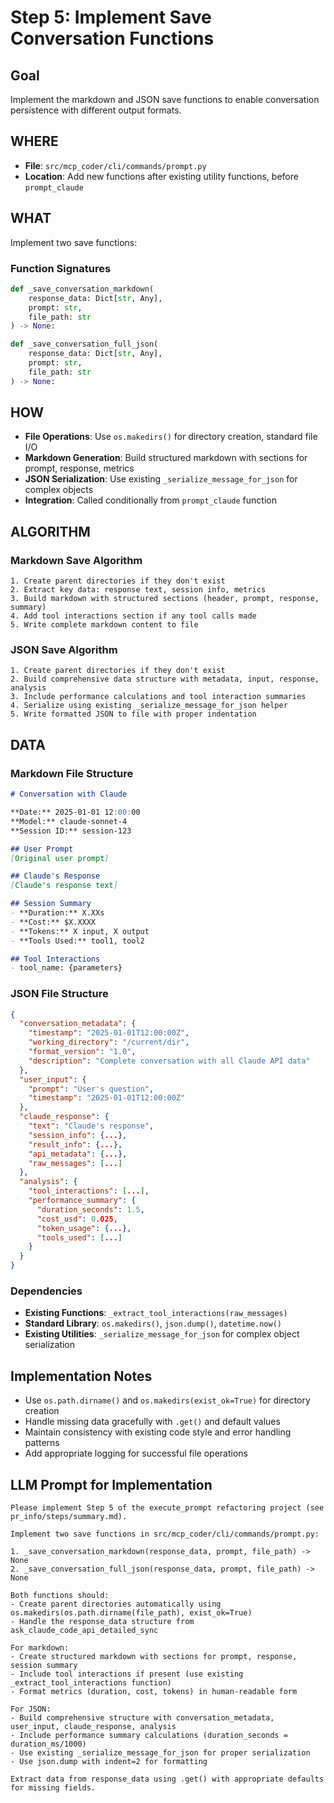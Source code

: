 # Step 5: Implement Save Conversation Functions

## Goal
Implement the markdown and JSON save functions to enable conversation persistence with different output formats.

## WHERE
- **File**: `src/mcp_coder/cli/commands/prompt.py`
- **Location**: Add new functions after existing utility functions, before `prompt_claude`

## WHAT
Implement two save functions:

### Function Signatures
```python
def _save_conversation_markdown(
    response_data: Dict[str, Any],
    prompt: str,
    file_path: str
) -> None:

def _save_conversation_full_json(
    response_data: Dict[str, Any], 
    prompt: str,
    file_path: str
) -> None:
```

## HOW
- **File Operations**: Use `os.makedirs()` for directory creation, standard file I/O
- **Markdown Generation**: Build structured markdown with sections for prompt, response, metrics
- **JSON Serialization**: Use existing `_serialize_message_for_json` for complex objects
- **Integration**: Called conditionally from `prompt_claude` function

## ALGORITHM

### Markdown Save Algorithm
```
1. Create parent directories if they don't exist
2. Extract key data: response text, session info, metrics
3. Build markdown with structured sections (header, prompt, response, summary)
4. Add tool interactions section if any tool calls made
5. Write complete markdown content to file
```

### JSON Save Algorithm
```
1. Create parent directories if they don't exist  
2. Build comprehensive data structure with metadata, input, response, analysis
3. Include performance calculations and tool interaction summaries
4. Serialize using existing _serialize_message_for_json helper
5. Write formatted JSON to file with proper indentation
```

## DATA

### Markdown File Structure
```markdown
# Conversation with Claude

**Date:** 2025-01-01 12:00:00
**Model:** claude-sonnet-4
**Session ID:** session-123

## User Prompt
[Original user prompt]

## Claude's Response  
[Claude's response text]

## Session Summary
- **Duration:** X.XXs
- **Cost:** $X.XXXX
- **Tokens:** X input, X output
- **Tools Used:** tool1, tool2

## Tool Interactions
- tool_name: {parameters}
```

### JSON File Structure
```json
{
  "conversation_metadata": {
    "timestamp": "2025-01-01T12:00:00Z",
    "working_directory": "/current/dir", 
    "format_version": "1.0",
    "description": "Complete conversation with all Claude API data"
  },
  "user_input": {
    "prompt": "User's question",
    "timestamp": "2025-01-01T12:00:00Z"
  },
  "claude_response": {
    "text": "Claude's response",
    "session_info": {...},
    "result_info": {...},
    "api_metadata": {...},
    "raw_messages": [...]
  },
  "analysis": {
    "tool_interactions": [...],
    "performance_summary": {
      "duration_seconds": 1.5,
      "cost_usd": 0.025,
      "token_usage": {...},
      "tools_used": [...]
    }
  }
}
```

### Dependencies
- **Existing Functions**: `_extract_tool_interactions(raw_messages)`
- **Standard Library**: `os.makedirs()`, `json.dump()`, `datetime.now()`
- **Existing Utilities**: `_serialize_message_for_json` for complex object serialization

## Implementation Notes
- Use `os.path.dirname()` and `os.makedirs(exist_ok=True)` for directory creation
- Handle missing data gracefully with `.get()` and default values
- Maintain consistency with existing code style and error handling patterns
- Add appropriate logging for successful file operations

## LLM Prompt for Implementation

```
Please implement Step 5 of the execute_prompt refactoring project (see pr_info/steps/summary.md).

Implement two save functions in src/mcp_coder/cli/commands/prompt.py:

1. _save_conversation_markdown(response_data, prompt, file_path) -> None
2. _save_conversation_full_json(response_data, prompt, file_path) -> None

Both functions should:
- Create parent directories automatically using os.makedirs(os.path.dirname(file_path), exist_ok=True)
- Handle the response_data structure from ask_claude_code_api_detailed_sync

For markdown:
- Create structured markdown with sections for prompt, response, session summary
- Include tool interactions if present (use existing _extract_tool_interactions function)
- Format metrics (duration, cost, tokens) in human-readable form

For JSON:
- Build comprehensive structure with conversation_metadata, user_input, claude_response, analysis
- Include performance summary calculations (duration_seconds = duration_ms/1000)
- Use existing _serialize_message_for_json for proper serialization
- Use json.dump with indent=2 for formatting

Extract data from response_data using .get() with appropriate defaults for missing fields.
```
